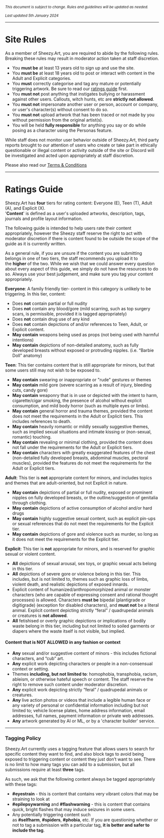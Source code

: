 *<sub>This document is subject to change. Rules and guidelines will be updated as needed.</sub>*

*<sub>Last updated 5th January 2024</sub>*

---

# Site Rules

As a member of Sheezy.Art, you are required to abide by the following rules. Breaking these rules may result in moderator action taken at staff discretion.

- You **must be** at least 13 years old to sign up and use the site.
- You **must be** at least 18 years old to post or interact with content in the Adult and Explicit categories.
- You **must** correctly categorise and tag any mature or potentially triggering artwork. Be sure to read our [ratings guide](#ratings-guide) first.
- You **must not** post anything that instigates bullying or harassment against other users. Callouts, witch hunts, etc are **strictly not allowed**.
- You **must not** impersonate another user or person, account or company, or user's character(s) without consent to do so.
- You **must not** upload artwork that has been traced or not made by you without permission from the original artist(s).
- You will be held **fully responsible** for anything you say or do while posing as a character using the Personas feature.

While staff does not monitor user behavior outside of Sheezy.Art, third party reports brought to our attention of users who create or take part in ethically questionable or illegal content or activity outside of the site or Discord will be investigated and acted upon appropriately at staff discretion.

Please also read our [Terms & Conditions](https://github.com/Sheezy-Art/sheezy-hub/blob/main/Documentation/Terms%20%26%20Conditions.md)

---

# Ratings Guide

Sheezy.Art has **four** tiers for rating content: Everyone (E), Teen (T), Adult (A), and Explicit (X).<br />
'**Content**' is defined as a user's uploaded artworks, description, tags, journals and profile layout information.

The following guide is intended to help users rate their content appropriately, however the Sheezy staff reserve the right to act with moderator discretion if there is content found to be outside the scope of the guide as it is currently written.

As a general rule, if you are unsure if the content you are submitting belongs in one of two tiers, the staff recommends you upload it to the **higher** of the two. While we wish that we could answer every question about every aspect of this guide, we simply do not have the resources to do so. Always use your best judgement, and make sure you tag your content appropriately.

**Everyone**: A family friendly tier- content in this category is unlikely to be triggering. In this tier, content: 

- Does **not** contain partial or full nudity
- Does **not** contain any blood/gore (mild scarring, such as top surgery scars, is permissible, provided it is tagged appropriately)
- Does **not** contain drug use of any kind
- Does **not** contain depictions of and/or references to Teen, Adult, or Explicit content. 
- **May contain** weapons being used as props (not being used with harmful intentions)
- **May contain** depictions of non-detailed anatomy, such as fully developed breasts without exposed or protruding nipples. (i.e. “Barbie Doll” anatomy)

**Teen**: This tier contains content that is still appropriate for minors, but that some users still may not wish to be exposed to.

- **May contain** swearing or inappropriate or "rude" gestures or themes
- **May contain** mild gore (severe scarring as a result of injury, bleeding cuts, candy gore) 
- **May contain** weaponry that is in use or depicted with the intent to harm, cigarette/cigar smoking, the presence of alcohol without explicit consumption, and mild body horror (such as multiple eyes or limbs). 
- **May contain** general horror and trauma themes, provided the content does not meet the requirements in the Adult or Explicit tiers. This includes references to death.
- **May contain** heavily romantic or mildly sexually suggestive themes, such as implied sexual situations and intimate kissing or (non-sexual, romantic) touching.
- **May contain** revealing or minimal clothing, provided the content does not fall under the requirements for the Adult or Explicit tiers.
- **May contain** characters with greatly exaggerated features of the chest (non-detailed fully developed breasts, abdominal muscles, pectoral muscles), provided the features do not meet the requirements for the Adult or Explicit tiers.

**Adult**: This tier is **not** appropriate content for minors, and includes topics and themes that are adult-oriented, but not Explicit in nature.

- **May contain** depictions of partial or full nudity, exposed or prominent nipples on fully developed breasts, or the outline/suggestion of genitalia through clothing.
- **May contain** depictions of active consumption of alcohol and/or hard drugs
- **May contain** highly suggestive sexual content, such as explicit pin-ups or sexual references that do not meet the requirements for the Explicit tier.
- **May contain** depictions of gore and violence such as murder, so long as it does not meet the requirements for the Explicit tier.

**Explicit**: This tier is **not** appropriate for minors, and is reserved for graphic sexual or violent content.

- **All** depictions of sexual arousal, sex toys, or graphic sexual acts belong in this tier.
- **All** depictions of severe gore or violence belong in this tier. This includes, but is not limited to, themes such as graphic loss of limbs, violent death, and realistic depictions of exposed innards. 
- Explicit content of humanized/anthropomorphized animal or monster characters (who are capable of expressing consent and rational thought processes) is allowed. Characters **must be** bipedal (plantigrade or digitigrade) (exception for disabled characters), and **must not** be a literal animal. Explicit content depicting strictly “feral” / quadrupedal animals or creatures is **not allowed**.
- **All** fetishised or overly graphic depictions or implications of bodily waste belong in this tier, including but not limited to soiled garments or diapers where the waste itself is not visible, but implied.

#### Content that is NOT ALLOWED in any fashion or context

- **Any** sexual and/or suggestive content of minors - this includes fictional characters, and “cub” art.
- **Any** explicit work depicting characters or people in a non-consensual context or setting.
- Themes **including, but not limited to**: homophobia, transphobia, racism, ableism, or otherwise hateful speech or content. The staff reserve the right to remove such content under moderator discretion.
- **Any** explicit work depicting strictly “feral” / quadrupedal animals or creatures.
- **Any** live action photos or videos that include a legible human face or any variety of personal or confidential information including but not limited to; vehicle license plates, home address information, email addresses, full names, payment information or private web addresses.
- **Any** artwork generated by AI or ML, or by a 'character builder' service.

---

### Tagging Policy

Sheezy.Art currently uses a tagging feature that allows users to search for specific content they want to find, and also block tags to avoid being exposed to triggering content or content they just don’t want to see. There is no limit to how many tags you can add to a submission, but all submissions require at least **three** tags.

As such, we ask that the following content always be tagged appropriately with these tags:

- **#eyestrain** - this is content that contains very vibrant colors that may be straining to look at
- **#epilepsywarning** and **#flashwarning** - this is content that contains quick, bright flashes that may induce seizures in some users. 
- Any potentially triggering content such as **#selfharm**, **#spiders**, **#phobia**, etc. If you are questioning whether or not to tag a submission with a particular tag, **it is better and safer to include the tag**.
